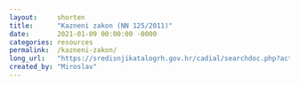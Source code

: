 ```yaml
---
layout: 	shorten
title:		"Kazneni zakon (NN 125/2011)"
date:		2021-01-09 00:00:00 -0000
categories:	resources
permalink:	/kazneni-zakon/
long_url: 	"https://sredisnjikatalogrh.gov.hr/cadial/searchdoc.php?action=search&lang=hr&query=kazneni+zakon&searchTitle=on&validacts=on&resultdetails=basic&bid=QQRf6ftdvOiMAzxLf5015g%3d%3d&annotate=off"
created_by:	"Miroslav"
---
```


<!--

Set the front matter:

layout = shorten
	always used for URL shortening functionality

title = "Lorem ipsum"
	your page title and link name in the navigation; always use double quotations

date = 2017-12-21 00:00:00 -0000
	ISO date when you added this short URL

categories = slides
	the name of the cateogry you want to use to group short URL's, i.e. slides, documents, sheets, projects, articles

permalink = /short/
	the short slug for your long URL, i.e. /short_slug/

long_url = http://domain.tld/deeplink_to_page
	the long URL that you want to shorten, i.e. http://domain.tld/article/very_long_deeplink_to_a_page

created_by = "Name"
	your name or nickname

Save this page in the _posts directory.
Use the similar name for the filename as the title and prepend date, i.e.

title: Lorem ipsum
filename: 2019-09-17-lorem_ipsum.md

Result of shortened URL will be http://0.codeforcroatia.org/short_slug/

-->
